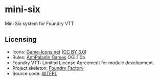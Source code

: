 # mini-six

Mini Six system for Foundry VTT

## Licensing

* Icons: [Game-Icons.net](https://game-icons.net/) ([CC BY 3.0](http://creativecommons.org/licenses/by/3.0/))
* Rules: [AntiPaladin Games](https://www.antipaladingames.com) OGL1.0a
* Foundry VTT: Limited License Agreement for module development.
* Project skeleton: [Foundry Factory](https://github.com/ghost-fvtt/foundry-factory)
* Source code: [WTFPL](http://www.wtfpl.net/)

